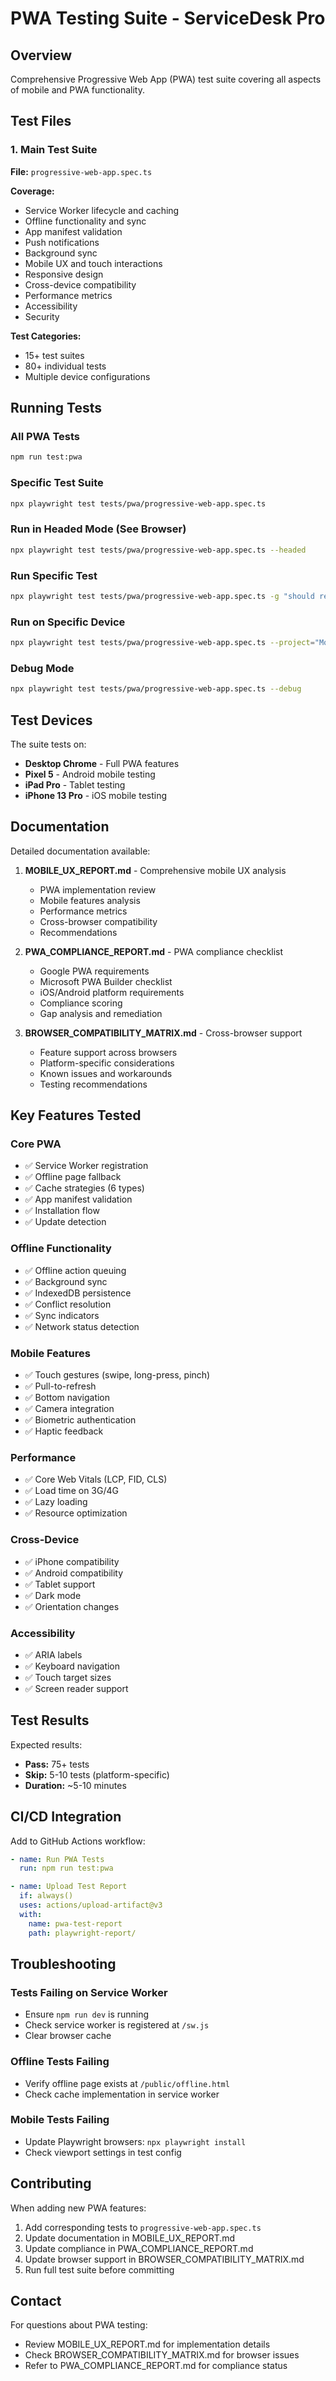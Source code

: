 # PWA Testing Suite - ServiceDesk Pro

## Overview

Comprehensive Progressive Web App (PWA) test suite covering all aspects of mobile and PWA functionality.

## Test Files

### 1. Main Test Suite
**File:** `progressive-web-app.spec.ts`

**Coverage:**
- Service Worker lifecycle and caching
- Offline functionality and sync
- App manifest validation
- Push notifications
- Background sync
- Mobile UX and touch interactions
- Responsive design
- Cross-device compatibility
- Performance metrics
- Accessibility
- Security

**Test Categories:**
- 15+ test suites
- 80+ individual tests
- Multiple device configurations

## Running Tests

### All PWA Tests
```bash
npm run test:pwa
```

### Specific Test Suite
```bash
npx playwright test tests/pwa/progressive-web-app.spec.ts
```

### Run in Headed Mode (See Browser)
```bash
npx playwright test tests/pwa/progressive-web-app.spec.ts --headed
```

### Run Specific Test
```bash
npx playwright test tests/pwa/progressive-web-app.spec.ts -g "should register service worker"
```

### Run on Specific Device
```bash
npx playwright test tests/pwa/progressive-web-app.spec.ts --project="Mobile Chrome"
```

### Debug Mode
```bash
npx playwright test tests/pwa/progressive-web-app.spec.ts --debug
```

## Test Devices

The suite tests on:
- **Desktop Chrome** - Full PWA features
- **Pixel 5** - Android mobile testing
- **iPad Pro** - Tablet testing
- **iPhone 13 Pro** - iOS mobile testing

## Documentation

Detailed documentation available:

1. **MOBILE_UX_REPORT.md** - Comprehensive mobile UX analysis
   - PWA implementation review
   - Mobile features analysis
   - Performance metrics
   - Cross-browser compatibility
   - Recommendations

2. **PWA_COMPLIANCE_REPORT.md** - PWA compliance checklist
   - Google PWA requirements
   - Microsoft PWA Builder checklist
   - iOS/Android platform requirements
   - Compliance scoring
   - Gap analysis and remediation

3. **BROWSER_COMPATIBILITY_MATRIX.md** - Cross-browser support
   - Feature support across browsers
   - Platform-specific considerations
   - Known issues and workarounds
   - Testing recommendations

## Key Features Tested

### Core PWA
- ✅ Service Worker registration
- ✅ Offline page fallback
- ✅ Cache strategies (6 types)
- ✅ App manifest validation
- ✅ Installation flow
- ✅ Update detection

### Offline Functionality
- ✅ Offline action queuing
- ✅ Background sync
- ✅ IndexedDB persistence
- ✅ Conflict resolution
- ✅ Sync indicators
- ✅ Network status detection

### Mobile Features
- ✅ Touch gestures (swipe, long-press, pinch)
- ✅ Pull-to-refresh
- ✅ Bottom navigation
- ✅ Camera integration
- ✅ Biometric authentication
- ✅ Haptic feedback

### Performance
- ✅ Core Web Vitals (LCP, FID, CLS)
- ✅ Load time on 3G/4G
- ✅ Lazy loading
- ✅ Resource optimization

### Cross-Device
- ✅ iPhone compatibility
- ✅ Android compatibility
- ✅ Tablet support
- ✅ Dark mode
- ✅ Orientation changes

### Accessibility
- ✅ ARIA labels
- ✅ Keyboard navigation
- ✅ Touch target sizes
- ✅ Screen reader support

## Test Results

Expected results:
- **Pass:** 75+ tests
- **Skip:** 5-10 tests (platform-specific)
- **Duration:** ~5-10 minutes

## CI/CD Integration

Add to GitHub Actions workflow:

```yaml
- name: Run PWA Tests
  run: npm run test:pwa

- name: Upload Test Report
  if: always()
  uses: actions/upload-artifact@v3
  with:
    name: pwa-test-report
    path: playwright-report/
```

## Troubleshooting

### Tests Failing on Service Worker
- Ensure `npm run dev` is running
- Check service worker is registered at `/sw.js`
- Clear browser cache

### Offline Tests Failing
- Verify offline page exists at `/public/offline.html`
- Check cache implementation in service worker

### Mobile Tests Failing
- Update Playwright browsers: `npx playwright install`
- Check viewport settings in test config

## Contributing

When adding new PWA features:

1. Add corresponding tests to `progressive-web-app.spec.ts`
2. Update documentation in MOBILE_UX_REPORT.md
3. Update compliance in PWA_COMPLIANCE_REPORT.md
4. Update browser support in BROWSER_COMPATIBILITY_MATRIX.md
5. Run full test suite before committing

## Contact

For questions about PWA testing:
- Review MOBILE_UX_REPORT.md for implementation details
- Check BROWSER_COMPATIBILITY_MATRIX.md for browser issues
- Refer to PWA_COMPLIANCE_REPORT.md for compliance status
